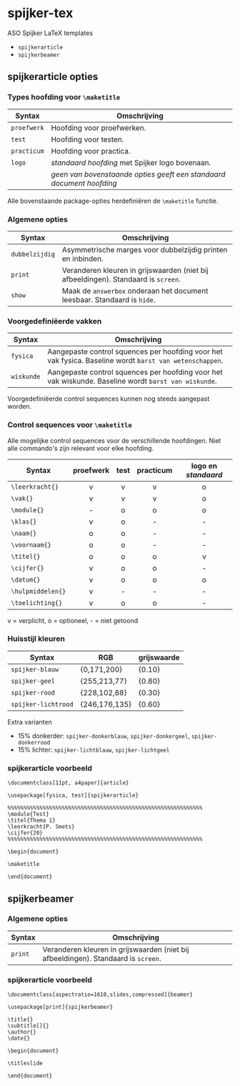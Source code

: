 # spijker-tex

ASO Spijker LaTeX templates

* `spijkerarticle`
* `spijkerbeamer`

## spijkerarticle opties

### Types hoofding voor `\maketitle`

| Syntax | Omschrijving |
| ----------- | ----------- |
| `proefwerk` | Hoofding voor proefwerken. |
| `test` | Hoofding voor testen. |
| `practicum` | Hoofding voor practica. |
| `logo` | _standaard hoofding_ met Spijker logo bovenaan. |
|        | _geen van bovenstaande opties geeft een standaard document hoofding_ |

Alle bovenstaande package-opties herdefiniëren de `\maketitle` functie.

### Algemene opties

| Syntax | Omschrijving |
| ------ | ------------ |
| `dubbelzijdig` | Asymmetrische marges voor dubbelzijdig printen en inbinden.  |
| `print` | Veranderen kleuren in grijswaarden (niet bij afbeeldingen). Standaard is `screen`.  |
| `show` | Maak de `answerbox` onderaan het document leesbaar. Standaard is `hide`. |

### Voorgedefiniëerde vakken

| Syntax | Omschrijving |
| -------| ------------ |
| `fysica` | Aangepaste control squences per hoofding voor het vak fysica. Baseline wordt `barst van wetenschappen`. |
| `wiskunde` | Aangepaste control squences per hoofding voor het vak wiskunde. Baseline wordt `barst van wiskunde`. |

Voorgedefiniëerde control sequences kunnen nog steeds aangepast worden.

### Control sequences voor `\maketitle`

Alle mogelijke control sequences voor de verschillende hoofdingen. Niet alle commando's zijn relevant voor elke hoofding.

| Syntax | proefwerk | test | practicum | logo en _standaard_ |
| ------ | :-------: | :--: | :-------: | :-----------------: |
| `\leerkracht{}` | v | v | v | o |
| `\vak{}` | v | v | v | o |
| `\module{}` | - | o | o | o |
| `\klas{}` | v | o | - | - |
| `\naam{}` | o | o | - | - |
| `\voornaam{}` | o | o | - | - |
| `\titel{}` | o | o | o | v |
| `\cijfer{}` | v | o | o | - |
| `\datum{}` | v | o | o | o |
| `\hulpmiddelen{}` | v | - | - | - |
| `\toelichting{}` | v | o | o | - |

v = verplicht, o = optioneel, - = niet getoond

### Huisstijl kleuren

| Syntax | RGB | grijswaarde |
| ----------- | ----------- | ----------- |
| `spijker-blauw` | {0,171,200} | {0.10} |
| `spijker-geel` | {255,213,77} | {0.80} |
| `spijker-rood` | {228,102,88} | {0.30} |
| `spijker-lichtrood` | {246,176,135} | {0.60} |

Extra varianten
 * 15% donkerder: `spijker-donkerblauw`, `spijker-donkergeel`, `spijker-donkerrood`
 * 15% lichter: `spijker-lichtblauw`, `spijker-lichtgeel`
 
### spijkerarticle voorbeeld
```
\documentclass[11pt, a4paper]{article}

\usepackage[fysica, test]{spijkerarticle}

%%%%%%%%%%%%%%%%%%%%%%%%%%%%%%%%%%%%%%%%%%%%%%%%%%%%%%%%%%%%%
\module{Test}
\titel{Thema 1}
\leerkracht{P. Smets}
\cijfer{20}
%%%%%%%%%%%%%%%%%%%%%%%%%%%%%%%%%%%%%%%%%%%%%%%%%%%%%%%%%%%%%

\begin{document}

\maketitle

\end{document}
```

## spijkerbeamer

### Algemene opties

| Syntax | Omschrijving |
| ------ | ------------ |
| `print` | Veranderen kleuren in grijswaarden (niet bij afbeeldingen). Standaard is `screen`.  |

### spijkerarticle voorbeeld

```
\documentclass[aspectratio=1610,slides,compressed]{beamer}

\usepackage[print]{spijkerbeamer}

\title{}
\subtitle[]{}
\author{}
\date{}

\begin{document}

\titleslide

\end{document}
```
